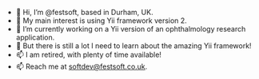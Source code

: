 - 👋 Hi, I’m @festsoft, based in Durham, UK.
- 👀 My main interest is using Yii framework version 2.
- 🌱 I’m currently working on a Yii version of an ophthalmology research application.
- 👀 But there is still a lot I need to learn about the amazing Yii framework!
- 📫 I am retired, with plenty of time available!
- 📫 Reach me at softdev@festsoft.co.uk.

<!---
festsoft/festsoft is a ✨ special ✨ repository because its `README.md` (this file) appears on your GitHub profile.
You can click the Preview link to take a look at your changes.
--->
